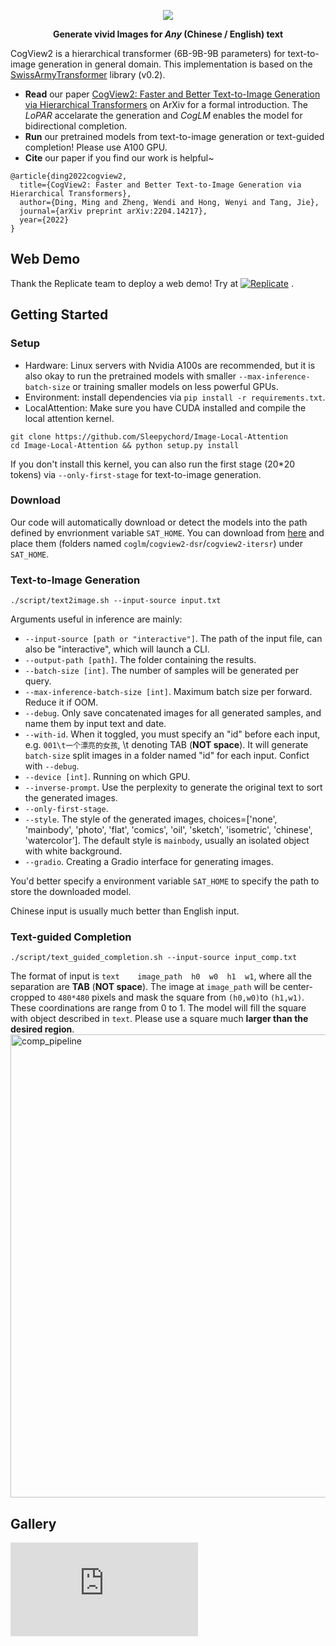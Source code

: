 <p align="center">
    <img src="assets/logo2.png"/>
</p>
<p align="center">
<b>Generate vivid Images for <i>Any</i> (Chinese / English) text</b>
</p>

CogView2 is a hierarchical transformer (6B-9B-9B parameters) for text-to-image generation in general domain. This implementation is based on the [SwissArmyTransformer](https://github.com/THUDM/SwissArmyTransformer) library (v0.2).

* **Read** our paper [CogView2: Faster and Better Text-to-Image Generation via Hierarchical Transformers](https://arxiv.org/abs/2204.14217) on ArXiv for a formal introduction. The *LoPAR* accelarate the generation and *CogLM* enables the model for bidirectional completion.
* **Run** our pretrained models from text-to-image generation or text-guided completion! Please use A100 GPU.
* **Cite** our paper if you find our work is helpful~ 
```
@article{ding2022cogview2,
  title={CogView2: Faster and Better Text-to-Image Generation via Hierarchical Transformers},
  author={Ding, Ming and Zheng, Wendi and Hong, Wenyi and Tang, Jie},
  journal={arXiv preprint arXiv:2204.14217},
  year={2022}
}
```

## Web Demo
Thank the Replicate team to deploy a web demo! Try at [![Replicate](https://replicate.com/thudm/cogview2/badge)](https://replicate.com/thudm/cogview2) .

## Getting Started
### Setup
* Hardware: Linux servers with Nvidia A100s are recommended, but it is also okay to run the pretrained models with smaller `--max-inference-batch-size` or training smaller models on less powerful GPUs.
* Environment: install dependencies via `pip install -r requirements.txt`. 
* LocalAttention: Make sure you have CUDA installed and compile the local attention kernel.
```shell
git clone https://github.com/Sleepychord/Image-Local-Attention
cd Image-Local-Attention && python setup.py install
```
If you don't install this kernel, you can also run the first stage (20*20 tokens) via `--only-first-stage` for text-to-image generation.

### Download
Our code will automatically download or detect the models into the path defined by envrionment variable `SAT_HOME`. You can download from [here](https://model.baai.ac.cn/model-detail/100041) and place them (folders named `coglm`/`cogview2-dsr`/`cogview2-itersr`) under `SAT_HOME`. 

### Text-to-Image Generation
```
./script/text2image.sh --input-source input.txt
```
Arguments useful in inference are mainly:
* `--input-source [path or "interactive"]`. The path of the input file, can also be "interactive", which will launch a CLI.
* `--output-path [path]`. The folder containing the results.
* `--batch-size [int]`. The number of samples will be generated per query.
* `--max-inference-batch-size [int]`. Maximum batch size per forward. Reduce it if OOM. 
* `--debug`. Only save concatenated images for all generated samples, and name them by input text and date. 
* `--with-id`. When it toggled, you must specify an "id" before each input, e.g. `001\t一个漂亮的女孩`, \t denoting TAB (**NOT space**). It will generate `batch-size` split images in a folder named "id" for each input. Confict with `--debug`.
* `--device [int]`. Running on which GPU. 
* `--inverse-prompt`. Use the perplexity to generate the original text to sort the generated images.
* `--only-first-stage`. 
* `--style`. The style of the generated images, choices=['none', 'mainbody', 'photo', 'flat', 'comics', 'oil', 'sketch', 'isometric', 'chinese', 'watercolor']. The default style is `mainbody`, usually an isolated object with white background.
* `--gradio`. Creating a Gradio interface for generating images.

You'd better specify a environment variable `SAT_HOME` to specify the path to store the downloaded model.

Chinese input is usually much better than English input.

### Text-guided Completion
```
./script/text_guided_completion.sh --input-source input_comp.txt
```
The format of input is `text	image_path	h0	w0	h1	w1`, where all the separation are **TAB** (**NOT space**). The image at `image_path` will be center-cropped to `480*480` pixels and mask the square from `(h0,w0)`to `(h1,w1)`. These coordinations are range from 0 to 1. The model will fill the square with object described in `text`. Please use a square much **larger than the desired region**.  
<img width="741" alt="comp_pipeline" src="https://user-images.githubusercontent.com/9153807/174002452-3670850f-b234-4515-8ac8-2971de26f78a.png">

## Gallery


![more_samples](https://github.com/THUDM/CogView2/files/8553662/big.1.pdf)
